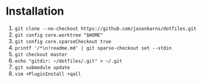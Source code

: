 Installation
============

1. `git clone --no-checkout https://github.com/jasonkarns/dotfiles.git`
2. `git config core.worktree "$HOME"`
3. `git config core.sparseCheckout true`
4. `printf '/*\n!readme.md' | git sparse-checkout set --stdin`
5. `git checkout master`
6. `echo "gitdir: ~/dotfiles/.git" > ~/.git`
7. `git submodule update`
8. `vim +PluginInstall +qall`
